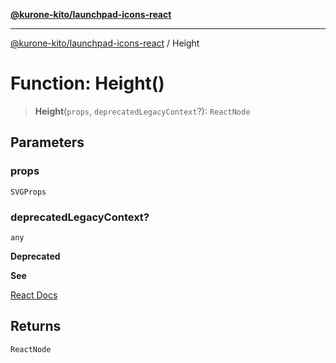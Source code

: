 [**@kurone-kito/launchpad-icons-react**](../README.md)

***

[@kurone-kito/launchpad-icons-react](../globals.md) / Height

# Function: Height()

> **Height**(`props`, `deprecatedLegacyContext`?): `ReactNode`

## Parameters

### props

`SVGProps`

### deprecatedLegacyContext?

`any`

**Deprecated**

**See**

[React Docs](https://legacy.reactjs.org/docs/legacy-context.html#referencing-context-in-lifecycle-methods)

## Returns

`ReactNode`
